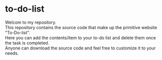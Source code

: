 # to-do-list
 Welcom to my repository.
<br> This repository contains the source code that make up the primitive website "To-Do-list".
<br> Here you can add the contents/item to your to-do list and delete them once the task is completed.
<br> Anyone can download the source code and feel free to customize it to your needs.
